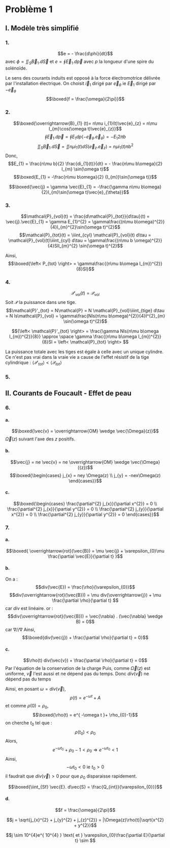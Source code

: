 # Problème 1
## I. Modèle très simplifié
### 1.
$$e = - \frac{d\phi}{dt}$$
avec 
$\phi = \iint_{S} \vec{B}_{1}. d\vec{S}$ et $e = \oint \vec{E}_{1}.d \overrightarrow{p}$ 
avec $p$ la longueur d'une spire du solénoïde.

Le sens des courants induits est opposé à la force électromotrice délivrée par l'installation électrique. 
On choisit $\vec{i}_{1}$ dirigé par $\vec{e}_{\theta}$ ie $\vec{E}_{1}$ dirigé par $-\vec{e}_{\theta}$
$$\boxed{f = \frac{\omega}{2\pi}}$$

### 2.
$$\boxed{\overrightarrow{B}_{1} (t)= n\mu i_{1}(t)\vec{e}_{z} = n\mu  I_{m}\cos(\omega t)\vec{e}_{z}}$$
$$\oint\vec{E}_{1}.d\vec{p} = \oint {E}_{1} dp(-\vec{e}_{\theta}.\vec{e}_{\theta}) = -E_{1}  2\pi b$$
$$\iint_{S}\vec{B}_{1}.d\vec{S} = \iint n\mu i_{1}(t)dS(\vec{e}_{z}.\vec{e}_{z}) = n\mu i_{1}(t) \pi b^{2}$$
Donc, 
$$E_{1} = \frac{n\mu b}{2} \frac{di_{1}(t)}{dt} = - \frac{n\mu b\omega}{2} I_{m} \sin(\omega t)$$
$$\boxed{E_{1} = -\frac{n\mu b\omega}{2} {I_{m}}\sin(\omega t)}$$

$$\boxed{\vec{j} = \gamma \vec{E}_{1} = -\frac{\gamma n\mu b\omega}{2}I_{m}\sin(\omega t)\vec{e}_{\theta}}$$

### 3.
$$\mathcal{P}_{vol}(t) = \frac{d\mathcal{P}_{tot}}{d\tau}(t) = \vec{j}.\vec{E}_{1} = \gamma E_{1}^{2} = \gamma\frac{(n\mu b\omega)^{2}}{4}I_{m}^{2}\sin(\omega t)^{2}$$
$$\mathcal{P}_{tot}(t) = \iiint_{cyl} \mathcal{P}_{vol}(t) d\tau = \mathcal{P}_{vol}(t)\iiint_{cyl} d\tau = \gamma\frac{(n\mu b \omega)^{2}}{4}SlI_{m}^{2} \sin(\omega t)^{2}$$

Ainsi, 
$$\boxed{\left< P_{tot} \right> = \gamma\frac{(n\mu b\omega I_{m})^{2}}{8}Sl}$$

### 4.
$$\mathcal{P}'_{vol}(t) = \mathcal{P}_{vol}$$
Soit $\mathcal{P}$ la puissance dans une tige. 
$$\mathcal{P}'_{tot} = N\mathcal{P} = N \mathcal{P}_{vol}\iiint_{tige} d\tau = N ls\mathcal{P}_{vol} = \gamma\frac{Nls(n\mu b\omega)^{2}}{4}I^{2}_{m} \sin(\omega t)^{2}$$

$${\left< \mathcal{P}'_{tot} \right> = \frac{\gamma Nls(n\mu b\omega I_{m})^{2}}{8}} \approx  \space  \gamma  \frac{(n\mu b\omega I_{m})^{2}}{8}Sl =  \left< \mathcal{P}_{tot} \right> $$

La puissance totale avec les tiges est égale à celle avec un unique cylindre. 
Ce n'est pas vrai dans la vraie vie a cause de l'effet résistif de la tige cylindrique : $\left< \mathcal{P}'_{tot} \right> < \left< \mathcal{P}_{tot} \right>$

### 5.

## II. Courants de Foucault - Effet de peau
### 6.
#### a.
$$\boxed{\vec{v} =  \overrightarrow{OM} \wedge \vec{\Omega}(z)}$$
$\vec{\Omega}(z)$ suivant l'axe des $z$ positifs. 

#### b.
$$\vec{j} = ne \vec{v} = ne \overrightarrow{OM} \wedge \vec{\Omega}({z})$$
$$\boxed{\begin{cases}
j_{x} = ney  \Omega(z) \\
j_{y} = -nex\Omega(z)
\end{cases}}$$

#### c.
$$\boxed{\begin{cases}
\frac{\partial^{2} j_{x}}{\partial x^{2}} = 0 \\
\frac{\partial^{2} j_{x}}{\partial y^{2}} = 0 \\
\frac{\partial^{2} j_{y}}{\partial x^{2}} = 0 \\
\frac{\partial^{2} j_{y}}{\partial y^{2}} = 0
\end{cases}}$$

### 7.
#### a.
$$\boxed{
\overrightarrow{rot}(\vec{B}) = \mu \vec{j} + \varepsilon_{0}\mu \frac{\partial \vec{E}}{\partial t} }$$

#### b.
On a : 
$$div(\vec{E}) = \frac{\rho}{\varepsilon_{0}}$$
$$div(\overrightarrow{rot}(\vec{B})) = \mu div(\overrightarrow{j}) + \mu \frac{\partial \rho}{\partial t} $$
car $div$ est linéaire. 
or : 
$$div(\overrightarrow{rot}(\vec{B})) = \vec{\nabla} . (\vec{\nabla} \wedge B) = 0$$
car $\nabla // \nabla$
Ainsi, 
$$\boxed{div(\vec{j}) + \frac{\partial \rho}{\partial t} = 0}$$

#### c.
$$\rho(t) div(\vec{v}) + \frac{\partial \rho}{\partial t} = 0$$
Par l'équation de la conservation de la charge 
Puis, comme $\vec{\Omega}(z)$ est uniforme, $\vec{v}$ l'est aussi et ne dépend pas du temps. Donc $div(\vec{v})$ ne dépend pas du temps

Ainsi, en posant $\omega = div(\vec{v})$, 
$$\rho(t) = e^{ -\omega t } + A$$
et comme $\rho(0) = \rho_{0}$, 
$$\boxed{\rho(t) = e^{ -\omega t }+ \rho_{0}-1}$$
on cherche $t_{0}$ tel que : 
$$\rho(t_{0}) < \rho_{0}$$
Alors, 
$$e^{ -\omega t_{0} }+\rho_{0}-1 < \rho_{0} \Rightarrow e^{ -\omega t_{0} }<1$$
Ainsi, 
$$-\omega t_{0} < 0 \text{ ie } t_{0} > 0$$
il faudrait que $div(\vec{v})>0$ pour que $\rho_{0}$ disparaisse rapidement. 

$$\boxed{\iint_{Sf} \vec{E}. d\vec{S} = \frac{Q_{int}}{\varepsilon_{0}}}$$

#### d.
$$f = \frac{\omega}{2\pi}$$

$$j = \sqrt{j_{x}^{2} + j_{y}^{2} + j_{z}^{2}} = |\Omega(z)\rho(t)|\sqrt{x^{2} + y^{2}}$$

$$j \sim 10^{4}e^{ 10^{4} } \text{ et } \varepsilon_{0}\frac{\partial E}{\partial t} \sim $$
